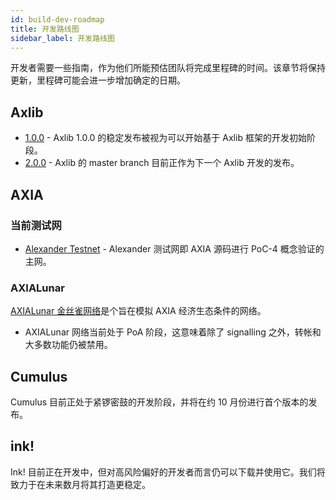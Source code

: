 ```yaml
---
id: build-dev-roadmap
title: 开发路线图
sidebar_label: 开发路线图
---
```


开发者需要一些指南，作为他们所能预估团队将完成里程碑的时间。该章节将保持更新，里程碑可能会进一步增加确定的日期。

## Axlib

- [1.0.0](https://github.com/axia-tech/axlib/tree/v1.0) - Axlib 1.0.0 的稳定发布被视为可以开始基于 Axlib 框架的开发初始阶段。
- [2.0.0](https://github.com/axia-tech/axlib) - Axlib 的 master branch 目前正作为下一个 Axlib 开发的发布。

## AXIA

### 当前测试网

- [Alexander Testnet](https://github.com/axia-tech/AXIA#install-poc-4-on-alexander-testnet) - Alexander 测试网即 AXIA 源码进行 PoC-4 概念验证的主网。

### AXIALunar

[AXIALunar 金丝雀网络](https://github.com/axia-tech/AXIA#22-install-axialunar-canary-network)是个旨在模拟 AXIA 经济生态条件的网络。

- AXIALunar 网络当前处于 PoA 阶段，这意味着除了 signalling 之外，转帐和大多数功能仍被禁用。

## Cumulus

Cumulus 目前正处于紧锣密鼓的开发阶段，并将在约 10 月份进行首个版本的发布。

## ink!

Ink! 目前正在开发中，但对高风险偏好的开发者而言仍可以下载并使用它。我们将致力于在未来数月将其打造更稳定。
